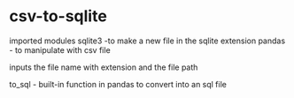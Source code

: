 # csv-to-sqlite

imported modules
sqlite3 -to make a new file in the sqlite extension
pandas - to manipulate with csv file 

inputs
the file name with extension and the file path

 to_sql - built-in function in pandas to convert into an sql file

